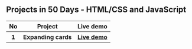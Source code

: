 ## Projects in 50 Days - HTML/CSS and JavaScript
   <table>
        <tr>
            <th>No</th>
            <th>Project</th>
            <th>Live demo</th>
        </tr>
        <tr>
            <th>1</th>
            <th>Expanding cards</th>
            <th><a href="">Live demo</a></th>
        </tr>
    </table>